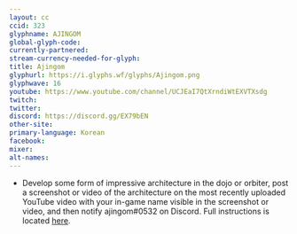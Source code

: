 ```yaml
---
layout: cc
ccid: 323
glyphname: AJINGOM
global-glyph-code: 
currently-partnered: 
stream-currency-needed-for-glyph: 
title: Ajingom
glyphurl: https://i.glyphs.wf/glyphs/Ajingom.png
glyphwave: 16
youtube: https://www.youtube.com/channel/UCJEaI7QtXrndiWtEXVTXsdg
twitch: 
twitter: 
discord: https://discord.gg/EX79bEN
other-site: 
primary-language: Korean
facebook: 
mixer: 
alt-names: 
---
```

* Develop some form of impressive architecture in the dojo or orbiter, post a screenshot or video of the architecture on the most recently uploaded YouTube video with your in-game name visible in the screenshot or video, and then notify ajingom#0532 on Discord. Full instructions is located [here](https://docs.google.com/document/d/1mRFEoXI2Z2Rom67Sg8Inqd4UFjmxgd4N0nhM-cZ_ktE/edit).
